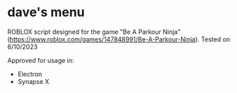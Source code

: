 # dave's menu
ROBLOX script designed for the game "Be A Parkour Ninja" (https://www.roblox.com/games/147848991/Be-A-Parkour-Ninja). 
Tested on 6/10/2023

Approved for usage in:
  * Electron
  * Synapse X
